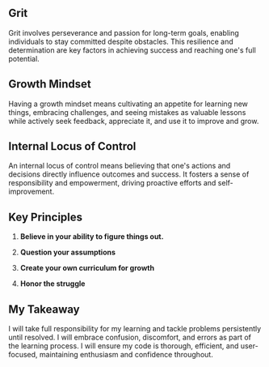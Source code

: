 ## Grit

Grit involves perseverance and passion for long-term goals, enabling individuals to stay committed despite obstacles. This resilience and determination are key factors in achieving success and reaching one's full potential.

## Growth Mindset

Having a growth mindset means cultivating an appetite for learning new things, embracing challenges, and seeing mistakes as valuable lessons while actively seek feedback, appreciate it, and use it to improve and grow.

## Internal Locus of Control

An internal locus of control means believing that one's actions and decisions directly influence outcomes and success. It fosters a sense of responsibility and empowerment, driving proactive efforts and self-improvement.

## Key Principles

1. **Believe in your ability to figure things out.**

2. **Question your assumptions**

3. **Create your own curriculum for growth**

4. **Honor the struggle**

## My Takeaway

I will take full responsibility for my learning and tackle problems persistently until resolved. I will embrace confusion, discomfort, and errors as part of the learning process. I will ensure my code is thorough, efficient, and user-focused, maintaining enthusiasm and confidence throughout.


